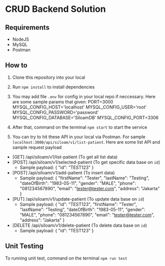 # CRUD Backend Solution

## Requirements
* NodeJS
* MySQL
* Postman

## How to
1. Clone this repository into your local
2. Run `npm install` to install dependencies
3. You may add file `.env` for config in your local repo if neccessary. Here are some sample params that given:
PORT=3000
MYSQL_CONFIG_HOST='localhost'
MYSQL_CONFIG_USER='root'
MYSQL_CONFIG_PASSWORD='password'
MYSQL_CONFIG_DATABASE='SiloamDB'
MYSQL_CONFIG_PORT=3306

5. After that, command on the terminal `npm start` to start the service
6. You can try to hit these API in your local via Postman. For sample `localhost:3000/api/siloam/v1/list-patient`. Here are some list API and sample request payload
- [GET] /api/siloam/v1/list-patient (To get all list data)
- [POST] /api/siloam/v1/selected-patient (To get specific data base on `id`)
  * Sample payload:
  {
    "id": "TEST123"
  }
- [POST] /api/siloam/v1/add-patient (To insert data)
  * Sample payload:
  {
    "firstName": "Tester",
    "lastName": "Testing",
    "dateOfBirth": "1983-05-11",
    "gender": "MALE",
    "phone": "081234567890",
    "email": "tester@tester.com",
    "address": "Jakarta"
  }
- [PUT] /api/siloam/v1/update-patient (To update data base on `id`)
  * Sample payload:
  {
    "id": "TEST123",
    "firstName": "Tester",
    "lastName": "Testing",
    "dateOfBirth": "1983-05-11",
    "gender": "MALE",
    "phone": "081234567890",
    "email": "tester@tester.com",
    "address": "Jakarta"
  }
- [DELETE /api/siloam/v1/delete-patient (To delete data base on `id`)
  * Sample payload:
  {
    "id": "TEST123"
  }

## Unit Testing
To running unit test, command on the terminal `npm run test`
